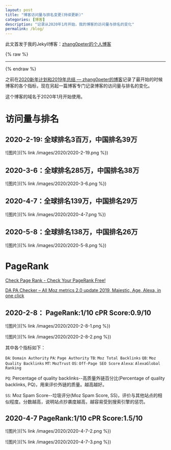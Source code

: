 ```yaml
---
layout: post
title: "博客访问量与排名变更(持续更新)"
categories: [博客]
description: "记录从2020年1月开始，我的博客的访问量与排名的变化"
permalink: /blog/
---
```


此文首发于我的Jekyll博客：[zhang0peter的个人博客](https://zhang0peter.com)         

{% raw %}
***          
{% endraw %}

之前在[2020新年计划和2019年总结 — zhang0peter的博客](https://zhang0peter.com/2020/01/25/new-year-plan/)记录了最开始的时候博客的各个指标，现在另起一篇博客专门记录博客的访问量与排名的变化。

这个博客的域名于2020年1月开始使用。

# 访问量与排名



## 2020-2-19: 全球排名3百万，中国排名39万

![图片]({% link /images/2020/2020-2-19.png %})

## 2020-3-6：全球排名285万，中国排名38万

![图片]({% link /images/2020/2020-3-6.png %})

## 2020-4-7：全球排名139万，中国排名29万

![图片]({% link /images/2020/2020-4-7.png %})

## 2020-5-8：全球排名138万，中国排名26万

![图片]({% link /images/2020/2020-5-8.png %})



# PageRank

[Check Page Rank - Check Your PageRank Free!](https://checkpagerank.net/check-page-rank.php)   

[DA PA Checker – All Moz metrics 2.0 update 2019, Majestic, Age, Alexa, in one click](https://websiteseochecker.com/bulk-check-page-authority/)

## 2020-2-8： PageRank:1/10 cPR Score:0.9/10


![图片]({% link /images/2020/2020-2-8-1.png %})

![图片]({% link /images/2020/2020-2-8-2.png %})

其中各个指标如下：

`DA`: `Domain Authority`    `PA`: `Page Authority`  `TB`: `Moz Total Backlinks`  `QB`: `Moz Quality Backlinks`   `MT`: `MozTrust`   `OS`: `Off-Page SEO Score`  `Alexa`: `AlexaGlobal Ranking` 

`PQ`: Percentage of quality backlinks--高质量外链百分比(Percentage of quality backlinks, PQ)，用来评价外链的质量。越高越好。


`SS`: Moz Spam Score--垃圾评分(Moz Spam Score, SS)，评价与其他站点的相似程度。分数越高，说明站点抄袭度越高，越容易受到搜索引擎的惩罚。



## 2020-4-7  PageRank:1/10 cPR Score:1.5/10

![图片]({% link /images/2020/2020-4-7-2.png %})

![图片]({% link /images/2020/2020-4-7-3.png %})



